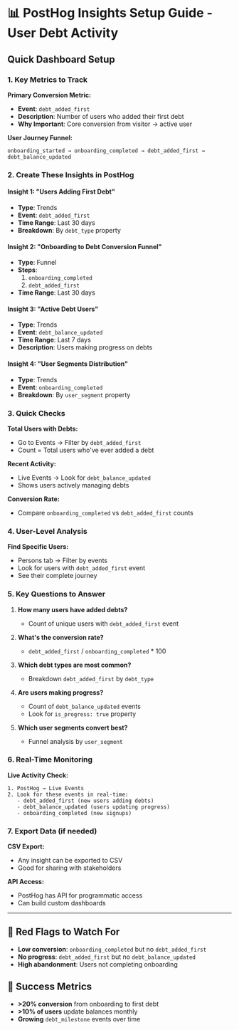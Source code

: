 # 📊 PostHog Insights Setup Guide - User Debt Activity

## Quick Dashboard Setup

### 1. **Key Metrics to Track**

**Primary Conversion Metric:**
- **Event**: `debt_added_first`
- **Description**: Number of users who added their first debt
- **Why Important**: Core conversion from visitor → active user

**User Journey Funnel:**
```
onboarding_started → onboarding_completed → debt_added_first → debt_balance_updated
```

### 2. **Create These Insights in PostHog**

#### Insight 1: "Users Adding First Debt"
- **Type**: Trends
- **Event**: `debt_added_first`
- **Time Range**: Last 30 days
- **Breakdown**: By `debt_type` property

#### Insight 2: "Onboarding to Debt Conversion Funnel"
- **Type**: Funnel
- **Steps**:
  1. `onboarding_completed`
  2. `debt_added_first`
- **Time Range**: Last 30 days

#### Insight 3: "Active Debt Users"
- **Type**: Trends
- **Event**: `debt_balance_updated`
- **Time Range**: Last 7 days
- **Description**: Users making progress on debts

#### Insight 4: "User Segments Distribution"
- **Type**: Trends
- **Event**: `onboarding_completed`
- **Breakdown**: By `user_segment` property

### 3. **Quick Checks**

**Total Users with Debts:**
- Go to Events → Filter by `debt_added_first`
- Count = Total users who've ever added a debt

**Recent Activity:**
- Live Events → Look for `debt_balance_updated`
- Shows users actively managing debts

**Conversion Rate:**
- Compare `onboarding_completed` vs `debt_added_first` counts

### 4. **User-Level Analysis**

**Find Specific Users:**
- Persons tab → Filter by events
- Look for users with `debt_added_first` event
- See their complete journey

### 5. **Key Questions to Answer**

1. **How many users have added debts?**
   - Count of unique users with `debt_added_first` event

2. **What's the conversion rate?**
   - `debt_added_first` / `onboarding_completed` * 100

3. **Which debt types are most common?**
   - Breakdown `debt_added_first` by `debt_type`

4. **Are users making progress?**
   - Count of `debt_balance_updated` events
   - Look for `is_progress: true` property

5. **Which user segments convert best?**
   - Funnel analysis by `user_segment`

### 6. **Real-Time Monitoring**

**Live Activity Check:**
```
1. PostHog → Live Events
2. Look for these events in real-time:
   - debt_added_first (new users adding debts)
   - debt_balance_updated (users updating progress)
   - onboarding_completed (new signups)
```

### 7. **Export Data (if needed)**

**CSV Export:**
- Any insight can be exported to CSV
- Good for sharing with stakeholders

**API Access:**
- PostHog has API for programmatic access
- Can build custom dashboards

---

## 🚨 Red Flags to Watch For

- **Low conversion**: `onboarding_completed` but no `debt_added_first`
- **No progress**: `debt_added_first` but no `debt_balance_updated`
- **High abandonment**: Users not completing onboarding

## 🎯 Success Metrics

- **>20% conversion** from onboarding to first debt
- **>10% of users** update balances monthly
- **Growing** `debt_milestone` events over time